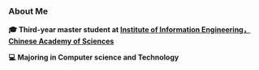 ### About Me

**🎓 Third-year master student at [Institute of Information Engineering，Chinese Academy of Sciences](http://www.iie.ac.cn)**

**💻 Majoring in Computer science and Technology**



